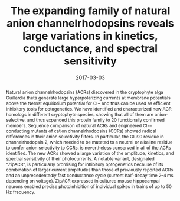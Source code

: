 ---
title: The expanding family of natural anion channelrhodopsins reveals large variations
  in kinetics, conductance, and spectral sensitivity
authors:
- Elena G Govorunova
- Oleg A Sineshchekov
- Elsa M Rodarte
- Roger Janz
- admin
- Michael Melkonian
- Gane K-S Wong
- John L Spudich

# Author notes (optional)
#author_notes:
#  - 'Equal contribution'
#  - 'Equal contribution'

date: '2017-03-03'
doi: https://doi.org/10.1038/srep43358

# Schedule page publish date (NOT publication's date).
publishDate: '2023-12-20T14:02:48.423612Z'

# Publication type.
# Accepts a single type but formatted as a YAML list (for Hugo requirements).
# Enter a publication type from the CSL standard.
publication_types: ['article-journal']

# Publication name and optional abbreviated publication name.
publication: In *Scientific Reports*
publication_short: In *Sci. Rep.*

abstract: 'Natural anion channelrhodopsins (ACRs) discovered in the cryptophyte alga Guillardia theta generate large hyperpolarizing currents at membrane potentials above the Nernst equilibrium potential for Cl− and thus can be used as efficient inhibitory tools for optogenetics. We have identified and characterized new ACR homologs in different cryptophyte species, showing that all of them are anion-selective, and thus expanded this protein family to 20 functionally confirmed members. Sequence comparison of natural ACRs and engineered Cl−-conducting mutants of cation channelrhodopsins (CCRs) showed radical differences in their anion selectivity filters. In particular, the Glu90 residue in channelrhodopsin 2, which needed to be mutated to a neutral or alkaline residue to confer anion selectivity to CCRs, is nevertheless conserved in all of the ACRs identified. The new ACRs showed a large variation of the amplitude, kinetics, and spectral sensitivity of their photocurrents. A notable variant, designated “ZipACR”, is particularly promising for inhibitory optogenetics because of its combination of larger current amplitudes than those of previously reported ACRs and an unprecedentedly fast conductance cycle (current half-decay time 2–4 ms depending on voltage). ZipACR expressed in cultured mouse hippocampal neurons enabled precise photoinhibition of individual spikes in trains of up to 50 Hz frequency.'

# Summary. An optional shortened abstract.
summary: A notable variant, designated “ZipACR”, is particularly promising for inhibitory optogenetics because of its combination of larger current amplitudes than those of previously reported ACRs and an unprecedentedly fast conductance cycle.

tags: ['Membrane proteins','Neuroscience']

# Display this page in the Featured widget?
featured: true

# Custom links (uncomment lines below)
# links:
# - name: Custom Link
#   url: http://example.org

url_pdf: 'https://www.nature.com/articles/srep43358.pdf'
url_code: ''
url_dataset: ''
url_poster: ''
url_project: ''
url_slides: ''
url_source: ''
url_video: ''

# Featured image
# To use, place an image named `featured.jpg/png` in your page's folder.
# Otherwise, specify the `filename` option to load an image from your `assets/media/` folder.
# Placement options: 1 = Full column width, 2 = Out-set, 3 = Screen-width
# Focal point options: Smart, Center, TopLeft, Top, TopRight, Left, Right, BottomLeft, Bottom, BottomRight
# Set `preview_only` to `true` to just use the image for thumbnails.
image:
  caption: 'Image credit: [**nature.com**](https://www.nature.com/articles/srep43358/figures/1)'
  placement: 2
  focal_point: 'Center'
  preview_only: false
  # filename: my-image.jpg  # Uncomment to load an image from `assets/media/` instead.
  #alt_text: An optional description of the image for screen readers.

# Associated Projects (optional).
#   Associate this publication with one or more of your projects.
#   Simply enter your project's folder or file name without extension.
#   E.g. `internal-project` references `content/project/internal-project/index.md`.
#   Otherwise, set `projects: []`.
#projects:
#  - eyeseg
#  - eyepy

# Slides (optional).
#   Associate this publication with Markdown slides.
#   Simply enter your slide deck's filename without extension.
#   E.g. `slides: "example"` references `content/slides/example/index.md`.
#   Otherwise, set `slides: ""`.
#slides: example

# The following can be added to the main body (optional)
#{{% callout note %}}
#Click the _Cite_ button above to demo the feature to enable visitors to import publication metadata into their reference management software.
#{{% /callout %}}

#{{% callout note %}}
#Create your slides in Markdown - click the _Slides_ button to check out the example.
#{{% /callout %}}

#Add the publication's **full text** or **supplementary notes** here. You can use rich formatting such as including [code, math, and images](https://docs.#hugoblox.com/content/writing-markdown-latex/).
---